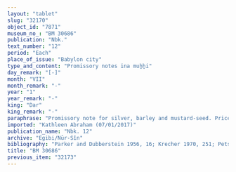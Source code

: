 ```yaml
---
layout: "tablet"
slug: "32170"
object_id: "7871"
museum_no_: "BM 30686"
publication: "Nbk."
text_number: "12"
period: "Each"
place_of_issue: "Babylon city"
type_and_content: "Promissory notes ina muẖẖi"
day_remark: "[-]"
month: "VII"
month_remark: "-"
year: "1"
year_remark: "-"
king: "Dar"
king_remark: "-"
paraphrase: "Promissory note for silver, barley and mustard-seed. Price (?) paid for a garment.<br /> <strong>B</strong> owes &frac12; minas of low quality (<em>qallalu</em>) stamped(?) (<em>ginnu</em>) silver, 6 kor of barley, and 5 kor of mustard-seeds (as purchase price for??) 1 new undergarment (<em>&scaron;iriam &scaron;upālītu</em>) of good quality (<em>babban&ucirc;</em>) to <strong><sup>f</sup>A</strong>, slave of <strong>C</strong>. He should deliver the silver, barley and seeds in Ta&scaron;rīt (VII) in Babylon. Witnesses.<br /> &nbsp;<br /> <strong><sup>f</sup></strong><strong>A </strong>= <sup>f</sup>Ha&scaron;ta (the reading is uncertain), slave of <strong>C</strong>; <strong>B </strong>= Aplāya/Sūqāya//Lūṣi-ana-nūr-Marduk; <strong>C </strong>= Marduk-nāṣir-apli/Itti-Marduk-balāṭu//Egibi"
imported: "Kathleen Abraham (07/01/2017)"
publication_name: "Nbk. 12"
archive: "Egibi/Nūr-Sîn"
bibliography: "Parker and Dubberstein 1956, 16; Krecher 1970, 251; Petschow 1956 (NBPf), 175"
title: "BM 30686"
previous_item: "32173"
---
```

